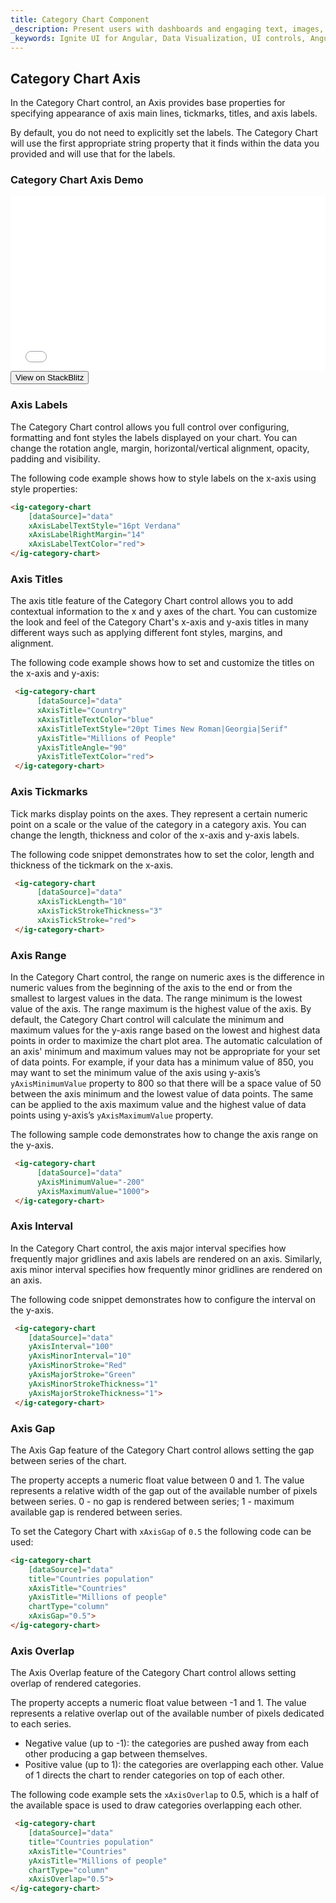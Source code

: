 ```yaml
---
title: Category Chart Component
_description: Present users with dashboards and engaging text, images, icons or buttons as an entry point for detailed information with Ignite UI for Angular Category Chart component.
_keywords: Ignite UI for Angular, Data Visualization, UI controls, Angular widgets, web widgets, UI widgets, Angular, Native Angular Components Suite, Native Angular Controls, Native Angular Components Library, Angular Chart component, Angular Category Chart component, Angular Chart controls, Angular Category Chart controls, Data Visualization
---
```

## Category Chart Axis 

In the Category Chart control, an Axis provides base properties for specifying appearance of axis main lines, tickmarks, titles, and axis labels. 

By default, you do not need to explicitly set the labels. The Category Chart will use the first appropriate string property that it finds within the data you provided and will use that for the labels. 

<div class="divider"></div>

### Category Chart Axis Demo

<div class="sample-container" style="height: 280px">
    <iframe id="category-chart-axis-sample-iframe" src='{environment:demosBaseUrl}/category-chart-axis-sample' width="100%" height="100%" seamless frameBorder="0" onload="onSampleIframeContentLoaded(this);"></iframe>
</div>
<div>
    <button data-localize="stackblitz" class="stackblitz-btn"   data-iframe-id="category-chart-axis-sample-iframe" data-demos-base-url="{environment:demosBaseUrl}">View on StackBlitz
    </button>
</div>

<div class="divider--half"></div>

### Axis Labels 

The Category Chart control allows you full control over configuring, formatting and font styles the labels displayed on your chart. You can change the rotation angle, margin, horizontal/vertical alignment, opacity, padding and visibility. 

The following code example shows how to style labels on the x-axis using style properties:

```html
<ig-category-chart
    [dataSource]="data"
    xAxisLabelTextStyle="16pt Verdana"
    xAxisLabelRightMargin="14"
    xAxisLabelTextColor="red">
</ig-category-chart>
```

<div class="divider--half"></div>

### Axis Titles
The axis title feature of the Category Chart control allows you to add contextual information to the x and y axes of the chart. You can customize the look and feel of the Category Chart's x-axis and y-axis titles in many different ways such as applying different font styles, margins, and alignment. 

The following code example shows how to set and customize the titles on the x-axis and y-axis:

```html
 <ig-category-chart
      [dataSource]="data"
      xAxisTitle="Country"
      xAxisTitleTextColor="blue"
      xAxisTitleTextStyle="20pt Times New Roman|Georgia|Serif"
      yAxisTitle="Millions of People"
      yAxisTitleAngle="90"
      yAxisTitleTextColor="red">
 </ig-category-chart>
```

### Axis Tickmarks
Tick marks display points on the axes. They represent a certain numeric point on a scale or the value of the category in a category axis. You can change the length, thickness and color of the x-axis and y-axis labels.

The following code snippet demonstrates how to set the color, length and thickness of the tickmark on the x-axis.

```html
 <ig-category-chart
      [dataSource]="data"
      xAxisTickLength="10"
      xAxisTickStrokeThickness="3"
      xAxisTickStroke="red">
 </ig-category-chart>
```

<div class="divider--half"></div>

### Axis Range
In the Category Chart control, the range on numeric axes is the difference in numeric values from the beginning of the axis to the end or from the smallest to largest values in the data. The range minimum is the lowest value of the axis. The range maximum is the highest value of the axis. By default, the Category Chart control will calculate the minimum and maximum values for the y-axis range based on the lowest and highest data points in order to maximize the chart plot area. The automatic calculation of an axis' minimum and maximum values may not be appropriate for your set of data points. For example, if your data has a minimum value of 850, you may want to set the minimum value of the axis using y-axis’s `yAxisMinimumValue` property to 800 so that there will be a space value of 50 between the axis minimum and the lowest value of data points. The same can be applied to the axis maximum value and the highest value of data points using y-axis’s `yAxisMaximumValue` property.

The following sample code demonstrates how to change the axis range on the y-axis.

```html
 <ig-category-chart
      [dataSource]="data"
      yAxisMinimumValue="-200"
      yAxisMaximumValue="1000">
 </ig-category-chart>
```

<div class="divider--half"></div>

### Axis Interval
In the Category Chart control, the axis major interval specifies how frequently major gridlines and axis labels are rendered on an axis. Similarly, axis minor interval specifies how frequently minor gridlines are rendered on an axis.

The following code snippet demonstrates how to configure the interval on the y-axis.

```html
 <ig-category-chart
    [dataSource]="data"
    yAxisInterval="100"
    yAxisMinorInterval="10" 
    yAxisMinorStroke="Red"    
    yAxisMajorStroke="Green"  
    yAxisMinorStrokeThickness="1"
    yAxisMajorStrokeThickness="1">
 </ig-category-chart>
```

<div class="divider--half"></div>

### Axis Gap 

The Axis Gap feature of the Category Chart control allows setting the gap between series of the chart.

The property accepts a numeric float value between 0 and 1. The value represents a relative width of the gap out of the available number of pixels between series. 
   0 - no gap is rendered between series; 
   1 - maximum available gap is rendered between series.

To set the Category Chart with `xAxisGap` of `0.5` the following code can be used:

```html
<ig-category-chart
    [dataSource]="data"
    title="Countries population"
    xAxisTitle="Countries"
    yAxisTitle="Millions of people"
    chartType="column"
    xAxisGap="0.5">
</ig-category-chart>
```

<div class="divider--half"></div>

### Axis Overlap

The Axis Overlap feature of the Category Chart control allows setting overlap of rendered categories. 

The property accepts a numeric float value between -1 and 1. The value represents a relative overlap out of the available number of pixels dedicated to each series.

* Negative value (up to -1): the categories are pushed away from each other producing a gap between themselves.
* Positive value (up to 1): the categories are overlapping each other. Value of 1 directs the chart to render categories on top of each other.

The following code example sets the `xAxisOverlap` to 0.5, which is a half of the available space is used to draw categories overlapping each other.

```html
 <ig-category-chart
    [dataSource]="data"
    title="Countries population"
    xAxisTitle="Countries"
    yAxisTitle="Millions of people"
    chartType="column"
    xAxisOverlap="0.5">
</ig-category-chart>
```

<div class="divider--half"></div>